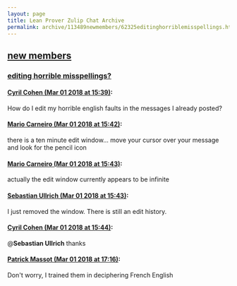 ```yaml
---
layout: page
title: Lean Prover Zulip Chat Archive 
permalink: archive/113489newmembers/62325editinghorriblemisspellings.html
---
```


## [new members](index.html)
### [editing horrible misspellings?](62325editinghorriblemisspellings.html)

#### [Cyril Cohen (Mar 01 2018 at 15:39)](https://leanprover.zulipchat.com/#narrow/stream/113489-new%20members/topic/editing%20horrible%20misspellings%3F/near/123140234):
How do I edit my horrible english faults in the messages I already posted?

#### [Mario Carneiro (Mar 01 2018 at 15:42)](https://leanprover.zulipchat.com/#narrow/stream/113489-new%20members/topic/editing%20horrible%20misspellings%3F/near/123140542):
there is a ten minute edit window... move your cursor over your message and look for the pencil icon

#### [Mario Carneiro (Mar 01 2018 at 15:43)](https://leanprover.zulipchat.com/#narrow/stream/113489-new%20members/topic/editing%20horrible%20misspellings%3F/near/123140553):
actually the edit window currently appears to be infinite

#### [Sebastian Ullrich (Mar 01 2018 at 15:43)](https://leanprover.zulipchat.com/#narrow/stream/113489-new%20members/topic/editing%20horrible%20misspellings%3F/near/123140557):
I just removed the window. There is still an edit history.

#### [Cyril Cohen (Mar 01 2018 at 15:44)](https://leanprover.zulipchat.com/#narrow/stream/113489-new%20members/topic/editing%20horrible%20misspellings%3F/near/123140607):
@**Sebastian Ullrich** thanks

#### [Patrick Massot (Mar 01 2018 at 17:16)](https://leanprover.zulipchat.com/#narrow/stream/113489-new%20members/topic/editing%20horrible%20misspellings%3F/near/123143884):
Don't worry, I trained them in deciphering French English

